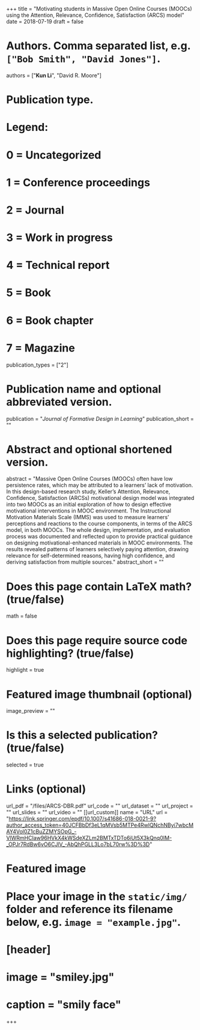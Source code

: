 +++
title = "Motivating students in Massive Open Online Courses (MOOCs) using the Attention, Relevance, Confidence, Satisfaction (ARCS) model"
date = 2018-07-19
draft = false

# Authors. Comma separated list, e.g. `["Bob Smith", "David Jones"]`.
authors = ["**Kun Li**", "David R. Moore"]

# Publication type.
# Legend:
# 0 = Uncategorized
# 1 = Conference proceedings
# 2 = Journal
# 3 = Work in progress
# 4 = Technical report
# 5 = Book
# 6 = Book chapter
# 7 = Magazine
publication_types = ["2"]

# Publication name and optional abbreviated version.
publication = "*Journal of Formative Design in Learning*"
publication_short = ""

# Abstract and optional shortened version.
abstract = "Massive Open Online Courses (MOOCs) often have low persistence rates, which may be attributed to a learners’ lack of motivation. In this design-based research study, Keller’s Attention, Relevance, Confidence, Satisfaction (ARCSs) motivational design model was integrated into two MOOCs as an initial exploration of how to design effective motivational interventions in MOOC environment. The Instructional Motivation Materials Scale (IMMS) was used to measure learners’ perceptions and reactions to the course components, in terms of the ARCS model, in both MOOCs. The whole design, implementation, and evaluation process was documented and reflected upon to provide practical guidance on designing motivational-enhanced materials in MOOC environments. The results revealed patterns of learners selectively paying attention, drawing relevance for self-determined reasons, having high confidence, and deriving satisfaction from multiple sources."
abstract_short = ""

# Does this page contain LaTeX math? (true/false)
math = false

# Does this page require source code highlighting? (true/false)
highlight = true

# Featured image thumbnail (optional)
image_preview = ""

# Is this a selected publication? (true/false)
selected = true

# Links (optional)

url_pdf = "/files/ARCS-DBR.pdf"
url_code = ""
url_dataset = ""
url_project = ""
url_slides = ""
url_video = ""
[[url_custom]]
    name = "URL"
    url = "https://link.springer.com/epdf/10.1007/s41686-018-0021-9?author_access_token=40JCFBbDf3eL1qMVsb5MTPe4RwlQNchNByi7wbcMAY4Vol0Z1cBuZZMYSOpG_-VlWRmHCIaw96HVkX4kWSdeXZLm2BMTxTDTo6iUt5X3kQnq0IM-_OPJr7RdBw6vO6CJlV_-AbQhPGLL3Lo7bL70rw%3D%3D"

# Featured image
# Place your image in the `static/img/` folder and reference its filename below, e.g. `image = "example.jpg"`.
# [header]
#  image = "smiley.jpg"
#  caption = "smily face" 

+++
